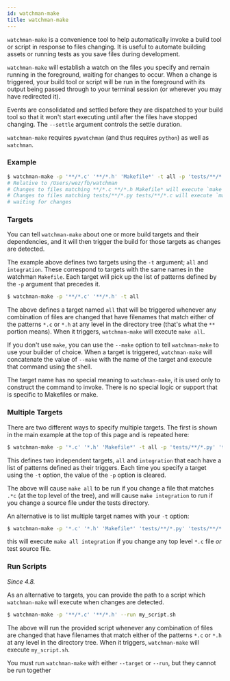 ```yaml
---
id: watchman-make
title: watchman-make
---
```


`watchman-make` is a convenience tool to help automatically invoke a build
tool or script in response to files changing. It is useful to automate
building assets or running tests as you save files during development.

`watchman-make` will establish a watch on the files you specify and remain
running in the foreground, waiting for changes to occur. When a change is
triggered, your build tool or script will be run in the foreground with its
output being passed through to your terminal session (or wherever you may have
redirected it).

Events are consolidated and settled before they are dispatched to your build
tool so that it won't start executing until after the files have stopped
changing. The `--settle` argument controls the settle duration.

`watchman-make` requires `pywatchman` (and thus requires `python`) as well as
`watchman`.

### Example

```bash
$ watchman-make -p '**/*.c' '**/*.h' 'Makefile*' -t all -p 'tests/**/*.py' 'tests/**/*.c' -t integration
# Relative to /Users/wez/fb/watchman
# Changes to files matching **/*.c **/*.h Makefile* will execute `make all`
# Changes to files matching tests/**/*.py tests/**/*.c will execute `make integration`
# waiting for changes
```

### Targets

You can tell `watchman-make` about one or more build targets and their
dependencies, and it will then trigger the build for those targets as changes
are detected.

The example above defines two targets using the `-t` argument; `all` and
`integration`. These correspond to targets with the same names in the watchman
`Makefile`. Each target will pick up the list of patterns defined by the `-p`
argument that precedes it.

```bash
$ watchman-make -p '**/*.c' '**/*.h' -t all
```

The above defines a target named `all` that will be triggered whenever any
combination of files are changed that have filenames that match either of the
patterns `*.c` or `*.h` at any level in the directory tree (that's what the
`**` portion means). When it triggers, `watchman-make` will execute
`make all`.

If you don't use `make`, you can use the `--make` option to tell
`watchman-make` to use your builder of choice. When a target is triggered,
`watchman-make` will concatenate the value of `--make` with the name of the
target and execute that command using the shell.

The target name has no special meaning to `watchman-make`, it is used only to
construct the command to invoke. There is no special logic or support that is
specific to Makefiles or make.

### Multiple Targets

There are two different ways to specify multiple targets. The first is shown
in the main example at the top of this page and is repeated here:

```bash
$ watchman-make -p '*.c' '*.h' 'Makefile*' -t all -p 'tests/**/*.py' 'tests/**/*.c' -t integration
```

This defines two independent targets, `all` and `integration` that each have a
list of patterns defined as their triggers. Each time you specify a target
using the `-t` option, the value of the `-p` option is cleared.

The above will cause `make all` to be run if you change a file that matches
`.*c` (at the top level of the tree), and will cause `make integration` to run
if you change a source file under the tests directory.

An alternative is to list multiple target names with your `-t` option:

```bash
$ watchman-make -p '*.c' '*.h' 'Makefile*' 'tests/**/*.py' 'tests/**/*.c' -t all integration
```

this will execute `make all integration` if you change any top level `*.c`
file _or_ test source file.

### Run Scripts

_Since 4.8._

As an alternative to targets, you can provide the path to a script which
`watchman-make` will execute when changes are detected.

```bash
$ watchman-make -p '**/*.c' '**/*.h' --run my_script.sh
```

The above will run the provided script whenever any combination of files are
changed that have filenames that match either of the patterns `*.c` or `*.h`
at any level in the directory tree. When it triggers, `watchman-make` will
execute `my_script.sh`.

You must run `watchman-make` with either `--target` or `--run`, but they
cannot be run together
